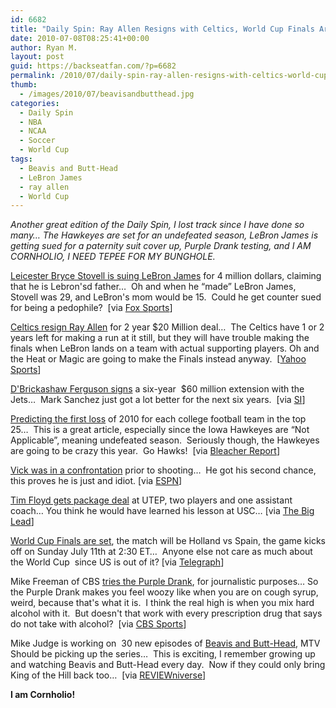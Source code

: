 ```yaml
---
id: 6682
title: "Daily Spin: Ray Allen Resigns with Celtics, World Cup Finals Are Set, New Beavis and Butt-Head"
date: 2010-07-08T08:25:41+00:00
author: Ryan M.
layout: post
guid: https://backseatfan.com/?p=6682
permalink: /2010/07/daily-spin-ray-allen-resigns-with-celtics-world-cup-finals-are-set-new-beavis-and-butt-head/
thumb:
  - /images/2010/07/beavisandbutthead.jpg
categories:
  - Daily Spin
  - NBA
  - NCAA
  - Soccer
  - World Cup
tags:
  - Beavis and Butt-Head
  - LeBron James
  - ray allen
  - World Cup
---
```


<div class="entry">
  <p>
    <em>Another great edition of the Daily Spin, I lost track since I have done so many&#8230; The Hawkeyes are set for an undefeated season, LeBron James is getting sued for a paternity suit cover up, Purple Drank testing, and I AM CORNHOLIO, I NEED TEPEE FOR MY BUNGHOLE. </em>
  </p>

  <p>
    <a href="http://msn.foxsports.com/nba/story/report-man-suing-lebron-over-paternity-claim-070810">Leicester Bryce Stovell is suing LeBron James</a> for 4 million dollars, claiming that he is Lebron'sd father&#8230;  Oh and when he &#8220;made&#8221; LeBron James, Stovell was 29, and LeBron's mom would be 15.  Could he get counter sued for being a pedophile?  [via <a href="http://msn.foxsports.com/nba/story/report-man-suing-lebron-over-paternity-claim-070810">Fox Sports</a>]
  </p>

  <p>
    <a href="http://sports.yahoo.com/nba/news;_ylt=AmxnFq_lz3eH_pDBueoF6JQ5nYcB?slug=ap-celtics-allen">Celtics resign Ray Allen</a> for 2 year $20 Million deal&#8230;  The Celtics have 1 or 2 years left for making a run at it still, but they will have trouble making the finals when LeBron lands on a team with actual supporting players. Oh and the Heat or Magic are going to make the Finals instead anyway.  [<a href="http://sports.yahoo.com/nba/news;_ylt=AmxnFq_lz3eH_pDBueoF6JQ5nYcB?slug=ap-celtics-allen">Yahoo Sports</a>]
  </p>

  <p>
    <a href="http://sportsillustrated.cnn.com/2010/football/nfl/07/07/jets-ferguson.ap/index.html?xid=si_nfl">D'Brickashaw Ferguson signs</a> a six-year  $60 million extension with the Jets&#8230;  Mark Sanchez just got a lot better for the next six years.  [via <a href="http://sportsillustrated.cnn.com/2010/football/nfl/07/07/jets-ferguson.ap/index.html?xid=si_nfl">SI</a>]
  </p>

  <p>
    <a href="http://bleacherreport.com/articles/416106-predicting-the-first-loss-of-2010-for-each-of-cfbs-top-25-teams?utm_source=facebook.com&utm_medium=referral&utm_campaign=share#page/1">Predicting the first loss</a> of 2010 for each college football team in the top 25&#8230;  This is a great article, especially since the Iowa Hawkeyes are &#8220;Not Applicable&#8221;, meaning undefeated season.  Seriously though, the Hawkeyes are going to be crazy this year.  Go Hawks!  [via <a href="http://bleacherreport.com/articles/416106-predicting-the-first-loss-of-2010-for-each-of-cfbs-top-25-teams?utm_source=facebook.com&utm_medium=referral&utm_campaign=share#page/1">Bleacher Report</a>]
  </p>

  <p>
    <a href="http://sports.espn.go.com/nfl/news/story?id=5362371">Vick was in a confrontation</a> prior to shooting&#8230;  He got his second chance, this proves he is just and idiot. [via <a href="http://sports.espn.go.com/nfl/news/story?id=5362371">ESPN</a>]
  </p>

  <p>
    <a href="http://thebiglead.com/index.php/2010/07/07/tim-floyds-first-utep-move-package-deal/">Tim Floyd gets package deal</a> at UTEP, two players and one assistant coach&#8230; You think he would have learned his lesson at USC&#8230; [via <a href="http://thebiglead.com/index.php/2010/07/07/tim-floyds-first-utep-move-package-deal/">The Big Lead</a>]
  </p>

  <p>
    <a href="http://www.telegraph.co.uk/sport/football/world-cup-2010/news/7878037/World-Cup-final-Holland-v-Spain-match-preview.html">World Cup Finals are set</a>, the match will be Holland vs Spain, the game kicks off on Sunday July 11th at 2:30 ET&#8230;  Anyone else not care as much about the World Cup  since US is out of it? [via <a href="http://www.telegraph.co.uk/sport/football/world-cup-2010/news/7878037/World-Cup-final-Holland-v-Spain-match-preview.html">Telegraph</a>]
  </p>

  <p>
    Mike Freeman of CBS <a href="http://www.cbssports.com/columns/story/13610695?tag=pageRow;pageContainer">tries the Purple Drank</a>, for journalistic purposes&#8230; So the Purple Drank makes you feel woozy like when you are on cough syrup, weird, because that's what it is.  I think the real high is when you mix hard alcohol with it.  But doesn't that work with every prescription drug that says do not take with alcohol?  [via <a href="http://www.cbssports.com/columns/story/13610695?tag=pageRow;pageContainer">CBS Sports</a>]
  </p>

  <p>
    Mike Judge is working on  30 new episodes of <a href="http://www.examiner.com/x-43585-Entertainment-Reviews-Examiner~y2010m7d6-REVIEWniverse-exclusive-Beavis-and-ButtHead-creator-Mike-Judge-working-on-30-new-episodes">Beavis and Butt-Head</a>, MTV Should be picking up the series&#8230;  This is exciting, I remember growing up and watching Beavis and Butt-Head every day.  Now if they could only bring King of the Hill back too&#8230;  [via <a href="http://www.examiner.com/x-43585-Entertainment-Reviews-Examiner~y2010m7d6-REVIEWniverse-exclusive-Beavis-and-ButtHead-creator-Mike-Judge-working-on-30-new-episodes">REVIEWniverse</a>]
  </p>

  <p>
    <strong>I am Cornholio!</strong>
  </p>

  <p>
  </p>
</div>
